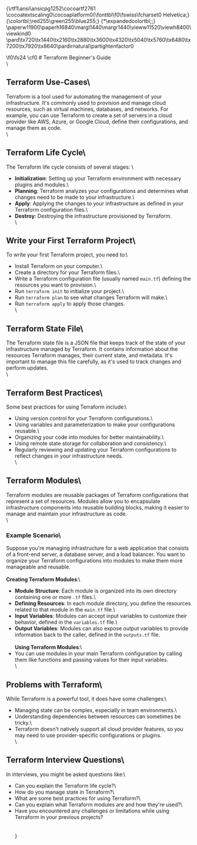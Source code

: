 {\rtf1\ansi\ansicpg1252\cocoartf2761
\cocoatextscaling0\cocoaplatform0{\fonttbl\f0\fswiss\fcharset0 Helvetica;}
{\colortbl;\red255\green255\blue255;}
{\*\expandedcolortbl;;}
\paperw11900\paperh16840\margl1440\margr1440\vieww11520\viewh8400\viewkind0
\pard\tx720\tx1440\tx2160\tx2880\tx3600\tx4320\tx5040\tx5760\tx6480\tx7200\tx7920\tx8640\pardirnatural\partightenfactor0

\f0\fs24 \cf0 # Terraform Beginner's Guide\
\
## Terraform Use-Cases\
Terraform is a tool used for automating the management of your infrastructure. It's commonly used to provision and manage cloud resources, such as virtual machines, databases, and networks. For example, you can use Terraform to create a set of servers in a cloud provider like AWS, Azure, or Google Cloud, define their configurations, and manage them as code.\
\
## Terraform Life Cycle\
The Terraform life cycle consists of several stages: \
- **Initialization**: Setting up your Terraform environment with necessary plugins and modules.\
- **Planning**: Terraform analyzes your configurations and determines what changes need to be made to your infrastructure.\
- **Apply**: Applying the changes to your infrastructure as defined in your Terraform configuration files.\
- **Destroy**: Destroying the infrastructure provisioned by Terraform.\
\
## Write your First Terraform Project\
To write your first Terraform project, you need to:\
- Install Terraform on your computer.\
- Create a directory for your Terraform files.\
- Write a Terraform configuration file (usually named `main.tf`) defining the resources you want to provision.\
- Run `terraform init` to initialize your project.\
- Run `terraform plan` to see what changes Terraform will make.\
- Run `terraform apply` to apply those changes.\
\
## Terraform State File\
The Terraform state file is a JSON file that keeps track of the state of your infrastructure managed by Terraform. It contains information about the resources Terraform manages, their current state, and metadata. It's important to manage this file carefully, as it's used to track changes and perform updates.\
\
## Terraform Best Practices\
Some best practices for using Terraform include:\
- Using version control for your Terraform configurations.\
- Using variables and parameterization to make your configurations reusable.\
- Organizing your code into modules for better maintainability.\
- Using remote state storage for collaboration and consistency.\
- Regularly reviewing and updating your Terraform configurations to reflect changes in your infrastructure needs.\
\
## Terraform Modules\
Terraform modules are reusable packages of Terraform configurations that represent a set of resources. Modules allow you to encapsulate infrastructure components into reusable building blocks, making it easier to manage and maintain your infrastructure as code.\
\
### Example Scenario\
Suppose you're managing infrastructure for a web application that consists of a front-end server, a database server, and a load balancer. You want to organize your Terraform configurations into modules to make them more manageable and reusable.\
\
**Creating Terraform Modules**:\
- **Module Structure**: Each module is organized into its own directory containing one or more `.tf` files.\
- **Defining Resources**: In each module directory, you define the resources related to that module in the `main.tf` file.\
- **Input Variables**: Modules can accept input variables to customize their behavior, defined in the `variables.tf` file.\
- **Output Variables**: Modules can also expose output variables to provide information back to the caller, defined in the `outputs.tf` file.\
\
**Using Terraform Modules**:\
- You can use modules in your main Terraform configuration by calling them like functions and passing values for their input variables.\
\
## Problems with Terraform\
While Terraform is a powerful tool, it does have some challenges:\
- Managing state can be complex, especially in team environments.\
- Understanding dependencies between resources can sometimes be tricky.\
- Terraform doesn't natively support all cloud provider features, so you may need to use provider-specific configurations or plugins.\
\
## Terraform Interview Questions\
In interviews, you might be asked questions like:\
- Can you explain the Terraform life cycle?\
- How do you manage state in Terraform?\
- What are some best practices for using Terraform?\
- Can you explain what Terraform modules are and how they're used?\
- Have you encountered any challenges or limitations while using Terraform in your previous projects?\
\
\
}